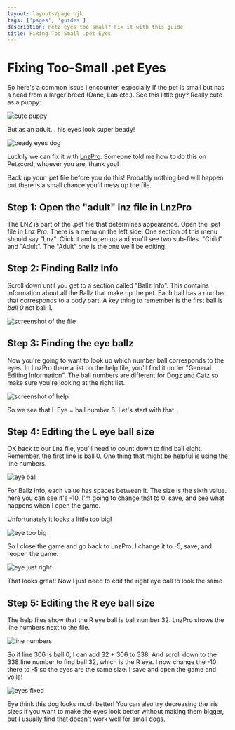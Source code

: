 ```yaml
---
layout: layouts/page.njk
tags: ['pages', 'guides']
description: Petz eyes too small? Fix it with this guide
title: Fixing Too-Small .pet Eyes
---
```



# Fixing Too-Small .pet Eyes
So here's a common issue I encounter, especially if the pet is small but has a head from a larger breed (Dane, Lab etc.). See this little guy? Really cute as a puppy:

![cute puppy](https://cdn.glitch.com/e8c48446-7221-44a1-aabd-d809cd1d1e34%2Fpetz229.png?v=1622146111858)

But as an adult... his eyes look super beady!

![beady eyes dog](https://cdn.glitch.com/e8c48446-7221-44a1-aabd-d809cd1d1e34%2Fsmoleyes.png?v=1623436301280)

Luckily we can fix it with [LnzPro](https://www.sherlocksoftware.org/page.php?id=14). Someone told me how to do this on Petzcord, whoever you are, thank you!

<aside>Back up your .pet file before you do this! Probably nothing bad will happen but there is a small chance you'll mess up the file.</aside>

## Step 1: Open the "adult" lnz file in LnzPro

The LNZ is part of the .pet file that determines appearance. Open the .pet file in Lnz Pro. There is a menu on the left side. One section of this menu should say "Lnz". Click it and open up and you'll see two sub-files. "Child" and "Adult". The "Adult" one is the one we'll be editing. 

## Step 2: Finding Ballz Info

Scroll down until you get to a section called "Ballz Info". This contains information about all the Ballz that make up the pet. Each ball has a number that corresponds to a body part. A key thing to remember is the first ball is <em>ball 0</em> not ball 1. 

![screenshot of the file](https://cdn.glitch.com/e8c48446-7221-44a1-aabd-d809cd1d1e34%2FCleanShot%202021-05-27%20at%2015.02.44%402x.jpg?v=1622146289401)

## Step 3: Finding the eye ballz

Now you're going to want to look up which number ball corresponds to the eyes. In LnzPro there a list on the help file, you'll find it under "General Editing Information". The ball numbers are different for Dogz and Catz so make sure you're looking at the right list.

![screenshot of help](https://cdn.glitch.com/e8c48446-7221-44a1-aabd-d809cd1d1e34%2FCleanShot%202021-05-27%20at%2015.03.26%402x.jpg?v=1622146521202)

So we see that L Eye = ball number 8. Let's start with that.

## Step 4: Editing the L eye ball size
OK back to our Lnz file, you'll need to count down to find ball eight. Remember, the first line is ball 0. One thing that might be helpful is using the line numbers. 

![eye ball](https://cdn.glitch.com/e8c48446-7221-44a1-aabd-d809cd1d1e34%2FCleanShot%202021-05-27%20at%2015.04.13%402x.jpg?v=1622146671063)

For Ballz info, each value has spaces between it. The size is the sixth value. here you can see it's -10. I'm going to change that to 0, save, and see what happens when I open the game.

Unfortunately it looks a little too big!

![eye too big](https://cdn.glitch.com/e8c48446-7221-44a1-aabd-d809cd1d1e34%2Fpetz231.png?v=1622146791088)

So I close the game and go back to LnzPro. I change it to -5, save, and reopen the game.

![eye just right](https://cdn.glitch.com/e8c48446-7221-44a1-aabd-d809cd1d1e34%2Fpetz232.png?v=1622146864193)

That looks great! Now I just need to edit the right eye ball to look the same

## Step 5: Editing the R eye ball size

The help files show that the R eye ball is ball number 32. LnzPro shows the line numbers next to the file. 

![line numbers](https://cdn.glitch.com/e8c48446-7221-44a1-aabd-d809cd1d1e34%2FCleanShot%202021-05-27%20at%2015.23.36%402x.jpg?v=1622147041294)

So if line 306 is ball 0, I can add 32 + 306 to 338. And scroll down to the 338 line number to find ball 32, which is the R eye. I now change the -10 there to -5 so the eyes are the same size. I save and open the game and voila!

![eyes fixed](https://cdn.glitch.com/e8c48446-7221-44a1-aabd-d809cd1d1e34%2Fpetz234.png?v=1622147163645)

Eye think this dog looks much better! You can also try decreasing the iris sizes if you want to make the eyes look better without making them bigger, but I usually find that doesn't work well for small dogs.